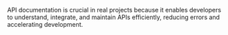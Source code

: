 API documentation is crucial in real projects because it enables developers to understand, integrate, and maintain APIs efficiently, reducing errors and accelerating development.
